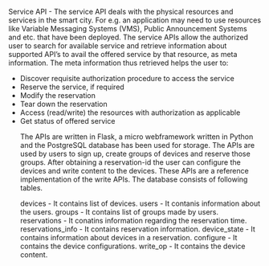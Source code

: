 Service API - The service API deals with the physical resources and services in the smart city. For e.g. an application may need to use resources like Variable Messaging Systems (VMS), Public Announcement Systems and etc. that have been deployed. 
              The service APIs allow the authorized user to search for available service and retrieve information about supported API’s to avail the offered service by that resource, as meta information. The meta information thus retrieved helps the user to:

  <ul><li>Discover requisite authorization procedure to access the service 
  <li>Reserve the service, if required
  <li>Modify the reservation
  <li>Tear down the reservation
  <li>Access (read/write) the resources with authorization as applicable
  <li>Get status of offered service

The APIs are written in Flask, a micro webframework written in Python and the PostgreSQL database has been used for storage.
The APIs are used by users to sign up, create groups of devices and reserve those groups. After obtaining a reservation-id the user can configure the devices and write content to the devices. These APIs are a reference implementation of the write APIs. The database consists of following tables.

devices - It contains list of devices.
users - It contanis information about the users.
groups - It contains list of groups made by users. 
reservations - It conatins information regarding the reservation time. 
reservations_info - It contains reservation information. 
device_state - It contains information about devices in a reservation. 
configure - It contains the device configurations.
write_op - It contains the device content.

